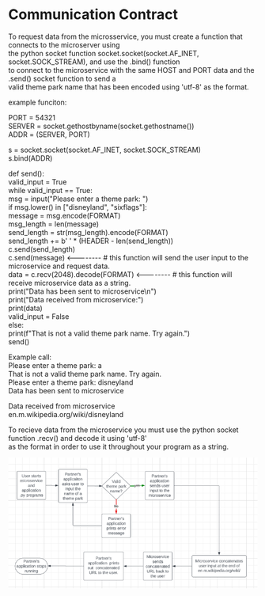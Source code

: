 # Communication Contract

To request data from the microsservice, you must create a function that connects to the microserver using  
the python socket function socket.socket(socket.AF_INET, socket.SOCK_STREAM), and use the .bind() function  
to connect to the microservice with the same HOST and PORT data and the .send() socket function to send a  
valid theme park name that has been encoded using 'utf-8' as the format.  

example funciton:  

PORT = 54321  
SERVER = socket.gethostbyname(socket.gethostname())  
ADDR = (SERVER, PORT)  

s = socket.socket(socket.AF_INET, socket.SOCK_STREAM)  
s.bind(ADDR)  

def send():  
    valid_input = True  
    while valid_input == True:  
        msg = input("Please enter a theme park: ")  
        if msg.lower() in ["disneyland", "sixflags"]:  
            message = msg.encode(FORMAT)  
            msg_length = len(message)  
            send_length = str(msg_length).encode(FORMAT)  
            send_length += b' ' * (HEADER - len(send_length))  
            c.send(send_length)  
            c.send(message) <-------- # this function will send the user input to the microservice and request data.  
            data = c.recv(2048).decode(FORMAT) <-------- # this function will receive microservice data as a string.  
            print("Data has been sent to microservice\n")  
            print("Data received from microservice:")  
            print(data)  
            valid_input = False  
        else:  
            print(f"That is not a valid theme park name. Try again.")  
send()  

Example call:  
Please enter a theme park: a  
That is not a valid theme park name. Try again.  
Please enter a theme park: disneyland  
Data has been sent to microservice  

Data received from microservice  
en.m.wikipedia.org/wiki/disneyland  


To recieve data from the microservice you must use the python socket function .recv() and decode it using 'utf-8'  
as the format in order to use it throughout your program as a string.  


![Sequence Diagram](/images/A9-1.png?raw=true "UML Sequence Diagram")